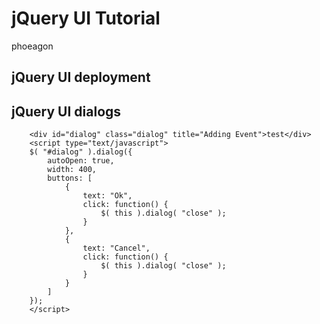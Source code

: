 jQuery UI Tutorial
===================================
phoeagon

## jQuery UI deployment

## jQuery UI dialogs

        <div id="dialog" class="dialog" title="Adding Event">test</div>
        <script type="text/javascript">
        $( "#dialog" ).dialog({
            autoOpen: true,
            width: 400,
            buttons: [
                {
                    text: "Ok",
                    click: function() {
                        $( this ).dialog( "close" );
                    }
                },
                {
                    text: "Cancel",
                    click: function() {
                        $( this ).dialog( "close" );
                    }
                }
            ]
        });
        </script>

